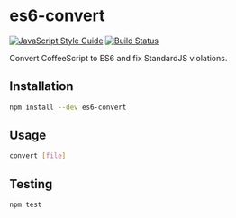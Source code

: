 # es6-convert
[![JavaScript Style Guide](https://cdn.rawgit.com/feross/standard/master/badge.svg)](https://github.com/feross/standard)
[![Build Status](https://travis-ci.org/dcalhoun/es6-convert.svg?branch=master)](https://travis-ci.org/dcalhoun/es6-convert)

Convert CoffeeScript to ES6 and fix StandardJS violations.

## Installation

```bash
npm install --dev es6-convert
```

## Usage

```bash
convert [file]
```

## Testing

```bash
npm test
```
